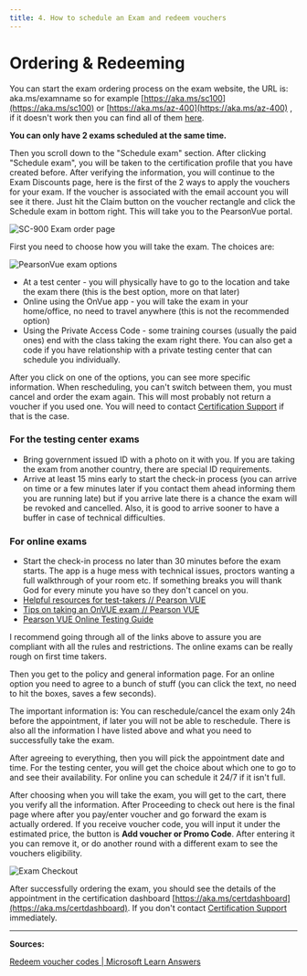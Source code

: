 ```yaml
---
title: 4. How to schedule an Exam and redeem vouchers
---
```


# Ordering & Redeeming

You can start the exam ordering process on the exam website, the URL is: aka.ms/examname so for example [https://aka.ms/sc100](https://aka.ms/sc100) or [https://aka.ms/az-400](https://aka.ms/az-400) , if it doesn't work then you can find all of them [here](https://aka.ms/traincertposter).

**You can only have 2 exams scheduled at the same time.**

Then you scroll down to the "Schedule exam" section. After clicking "Schedule exam", you will be taken to the certification profile that you have created before. After verifying the information, you will continue to the Exam Discounts page, here is the first of the 2 ways to apply the vouchers for your exam. If the voucher is associated with the email account you will see it there. Just hit the Claim button on the voucher rectangle and click the Schedule exam in bottom right. This will take you to the PearsonVue portal.

<img title="" src="/sc900examorderpage.webp" alt="SC-900 Exam order page">

First you need to choose how you will take the exam. The choices are:

<img title="" src="/pearsonvueexamoptions.webp" alt="PearsonVue exam options">

* At a test center - you will physically have to go to the location and take the exam there (this is the best option, more on that later)
* Online using the OnVue app - you will take the exam in your home/office, no need to travel anywhere (this is not the recommended option)
* Using the Private Access Code - some training courses (usually the paid ones) end with the class taking the exam right there. You can also get a code if you have relationship with a private testing center that can schedule you individually.

After you click on one of the options, you can see more specific information. When rescheduling, you can't switch between them, you must cancel and order the exam again. This will most probably not return a voucher if you used one. You will need to contact [Certification Support](https://aka.ms/certificationsupport) if that is the case.

### For the testing center exams

* Bring government issued ID with a photo on it with you. If you are taking the exam from another country, there are special ID requirements.
* Arrive at least 15 mins early to start the check-in process (you can arrive on time or a few minutes later if you contact them ahead informing them you are running late) but if you arrive late there is a chance the exam will be revoked and cancelled. Also, it is good to arrive sooner to have a buffer in case of technical difficulties.

### For online exams

* Start the check-in process no later than 30 minutes before the exam starts. The app is a huge mess with technical issues, proctors wanting a full walkthrough of your room etc. If something breaks you will thank God for every minute you have so they don't cancel on you.
* [Helpful resources for test-takers // Pearson VUE](https://home.pearsonvue.com/Test-takers/Resources.aspx?ot=collapse15)
* [Tips on taking an OnVUE exam // Pearson VUE](https://home.pearsonvue.com/onvue-tips)
* [Pearson VUE Online Testing Guide](https://home.pearsonvue.com/Test-takers/onvue/guide)

I recommend going through all of the links above to assure you are compliant with all the rules and restrictions. The online exams can be really rough on first time takers.

Then you get to the policy and general information page. For an online option you need to agree to a bunch of stuff (you can click the text, no need to hit the boxes, saves a few seconds).

The important information is: You can reschedule/cancel the exam only 24h before the appointment, if later you will not be able to reschedule. There is also all the information I have listed above and what you need to successfully take the exam.

After agreeing to everything, then you will pick the appointment date and time. For the testing center, you will get the choice about which one to go to and see their availability. For online you can schedule it 24/7 if it isn't full.

After choosing when you will take the exam, you will get to the cart, there you verify all the information. After Proceeding to check out here is the final page where after you pay/enter voucher and go forward the exam is actually ordered. If you receive voucher code, you will input it under the estimated price, the button is **Add voucher or Promo Code**. After entering it you can remove it, or do another round with a different exam to see the vouchers eligibility.

<img title="" src="/examcheckout.webp" alt="Exam Checkout">

After successfully ordering the exam, you should see the details of the appointment in the certification dashboard [https://aka.ms/certdashboard](https://aka.ms/certdashboard). If you don't contact [Certification Support](https://aka.ms/certificationsupport) immediately. 

---

**Sources:**

[Redeem voucher codes | Microsoft Learn Answers](https://learn.microsoft.com/en-us/answers/questions/32197/how-to-redeem-microsoft-certification-exam-voucher)

